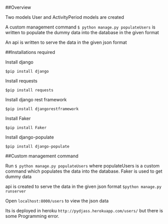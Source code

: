 ##Overview

Two models User and ActivityPeriod models are created

A custom management command `$ python manage.py populateUsers` is written to populate the dummy data into the database in the given format

An api is written to serve the data in the given json format




##Installations required

Install django

`$pip install django`

Install requests

`$pip install requests`

Install django rest framework

`$pip install djangorestframework`

Install Faker

`$pip install Faker`

Install django-populate

`$pip install django-populate`

##Custom management command

Run  `$ python manage.py populateUsers` where populateUsers is a custom command which populates the data into the database.
Faker is used to get dummy data

api is created to serve the data in the given json format
`$python manage.py  runserver` 

Open `localhost:8000/users` to view the json data 

Its is deployed in heroku `http://pydjass.herokuapp.com/users/` but there is some Programming error.
